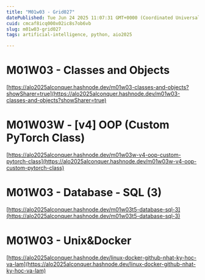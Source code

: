 ```yaml
---
title: "M01w03 - Grid027"
datePublished: Tue Jun 24 2025 11:07:31 GMT+0000 (Coordinated Universal Time)
cuid: cmcaf8icq000x02ic8s7ob6vb
slug: m01w03-grid027
tags: artificial-intelligence, python, aio2025

---
```


# **M01W03 - Classes and Objects**

[https://alo2025alconquer.hashnode.dev/m01w03-classes-and-objects?showSharer=true](https://alo2025alconquer.hashnode.dev/m01w03-classes-and-objects?showSharer=true)

# **M01W03W - \[v4\] OOP (Custom PyTorch Class)**

[https://alo2025alconquer.hashnode.dev/m01w03w-v4-oop-custom-pytorch-class](https://alo2025alconquer.hashnode.dev/m01w03w-v4-oop-custom-pytorch-class)

# **M01W03 - Database - SQL (3)**

[https://alo2025alconquer.hashnode.dev/m01w03t5-database-sql-3](https://alo2025alconquer.hashnode.dev/m01w03t5-database-sql-3)

# **M01W03 - Unix&Docker**

[https://alo2025alconquer.hashnode.dev/linux-docker-github-nhat-ky-hoc-va-lam](https://alo2025alconquer.hashnode.dev/linux-docker-github-nhat-ky-hoc-va-lam)